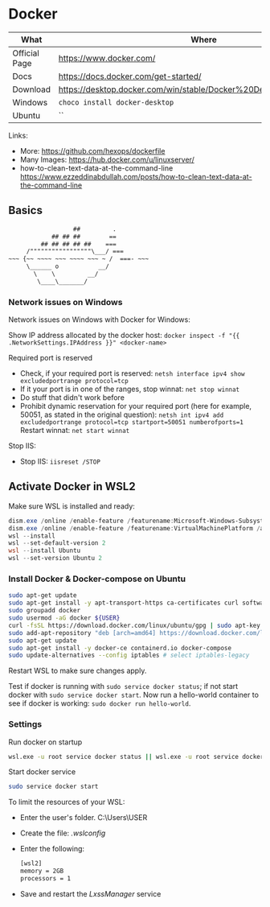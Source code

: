 # Docker

| What          | Where                                                                    |
| ------------- | ------------------------------------------------------------------------ |
| Official Page | <https://www.docker.com/>                                                |
| Docs          | <https://docs.docker.com/get-started/>                                   |
| Download      | <https://desktop.docker.com/win/stable/Docker%20Desktop%20Installer.exe> |
| Windows       | `choco install docker-desktop`                                           |
| Ubuntu        | ``                                                                       |

Links:

- More: <https://github.com/hexops/dockerfile>
- Many Images: <https://hub.docker.com/u/linuxserver/>
- how-to-clean-text-data-at-the-command-line <https://www.ezzeddinabdullah.com/posts/how-to-clean-text-data-at-the-command-line>

## Basics

``` txt
                  ##         .
            ## ## ##        ==
         ## ## ## ## ##    ===
     /"""""""""""""""""\___/ ===
~~~ {~~ ~~~~ ~~~ ~~~~ ~~~ ~ /  ===- ~~~
     \______ o           __/
       \    \         __/
        \____\_______/
```

### Network issues on Windows

Network issues on Windows with Docker for Windows:

Show IP address allocated by the docker host: ```docker inspect -f "{{ .NetworkSettings.IPAddress }}" <docker-name>```

Required port is reserved

- Check, if your required port is reserved: ```netsh interface ipv4 show excludedportrange protocol=tcp```
- If it your port is in one of the ranges, stop winnat: ```net stop winnat```
- Do stuff that didn't work before
- Prohibit dynamic reservation for your required port (here for example, 50051, as stated in the original question): ```netsh int ipv4 add excludedportrange protocol=tcp startport=50051 numberofports=1```
Restart winnat: ```net start winnat```

Stop IIS:

- Stop IIS: ```iisreset /STOP```

## Activate Docker in WSL2

Make sure WSL is installed and ready:

``` ps1
dism.exe /online /enable-feature /featurename:Microsoft-Windows-Subsystem-Linux /all /norestart
dism.exe /online /enable-feature /featurename:VirtualMachinePlatform /all /norestart
wsl --install
wsl --set-default-version 2
wsl --install Ubuntu
wsl --set-version Ubuntu 2
```

### Install Docker & Docker-compose on Ubuntu

``` sh
sudo apt-get update
sudo apt-get install -y apt-transport-https ca-certificates curl software-properties-common libssl-dev libffi-dev git wget nano
sudo groupadd docker
sudo usermod -aG docker ${USER}
curl -fsSL https://download.docker.com/linux/ubuntu/gpg | sudo apt-key add -
sudo add-apt-repository "deb [arch=amd64] https://download.docker.com/linux/ubuntu $(lsb_release -cs) stable"
sudo apt-get update
sudo apt-get install -y docker-ce containerd.io docker-compose
sudo update-alternatives --config iptables # select iptables-legacy
```

Restart WSL to make sure changes apply.

Test if docker is running with ```sudo service docker status```; if not start docker with ```sudo service docker start```. Now run a hello-world container to see if docker is working: ```sudo docker run hello-world```.

### Settings

Run docker on startup

``` sh
wsl.exe -u root service docker status || wsl.exe -u root service docker start
```

Start docker service

``` sh
sudo service docker start
```

To limit the resources of your WSL:

- Enter the user's folder. C:\Users\USER
- Create the file: *.wslconfig*
- Enter the following:
  
    ``` txt
    [wsl2]
    memory = 2GB
    processors = 1
    ```

- Save and restart the *LxssManager* service
